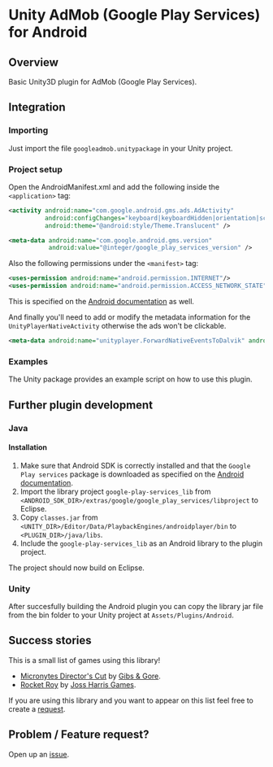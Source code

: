 # Unity AdMob (Google Play Services) for Android


## Overview

Basic Unity3D plugin for AdMob (Google Play Services).


## Integration

### Importing

Just import the file `googleadmob.unitypackage` in your Unity project.

### Project setup

Open the AndroidManifest.xml and add the following inside the `<application>` tag:
```xml
<activity android:name="com.google.android.gms.ads.AdActivity"
          android:configChanges="keyboard|keyboardHidden|orientation|screenLayout|uiMode|screenSize|smallestScreenSize"
          android:theme="@android:style/Theme.Translucent" />

<meta-data android:name="com.google.android.gms.version"
           android:value="@integer/google_play_services_version" />

```

Also the following permissions under the `<manifest>` tag:
```xml
<uses-permission android:name="android.permission.INTERNET"/>
<uses-permission android:name="android.permission.ACCESS_NETWORK_STATE"/>
```
This is specified on the [Android documentation](https://developers.google.com/admob/android/quick-start#modify_the_manifest_file) as well.

And finally you'll need to add or modify the metadata information for the `UnityPlayerNativeActivity`
otherwise the ads won't be clickable.

```xml
<meta-data android:name="unityplayer.ForwardNativeEventsToDalvik" android:value="true" />
```

### Examples

The Unity package provides an example script on how to use this plugin.


## Further plugin development

### Java

#### Installation

1. Make sure that Android SDK is correctly installed and that the `Google Play services`
package is downloaded as specified on the [Android documentation](https://developer.android.com/google/play-services/setup.html).
2. Import the library project `google-play-services_lib` from `<ANDROID_SDK_DIR>/extras/google/google_play_services/libproject`
to Eclipse.
3. Copy `classes.jar` from `<UNITY_DIR>/Editor/Data/PlaybackEngines/androidplayer/bin`
to `<PLUGIN_DIR>/java/libs`.
4. Include the `google-play-services_lib` as an Android library to the plugin project.

The project should now build on Eclipse.

### Unity

After succesfully building the Android plugin you can copy the library jar file from the
bin folder to your Unity project at `Assets/Plugins/Android`.

## Success stories

This is a small list of games using this library!
* [Micronytes Director's Cut](https://play.google.com/store/apps/details?id=com.gibsandgore.micronytesdc) by [Gibs & Gore](http://www.gibsandgore.com).
* [Rocket Roy](https://play.google.com/store/apps/details?id=com.JossHarrisGames.RocketRoy) by [Joss Harris Games](http://jossharris.wordpress.com/games/).

If you are using this library and you want to appear on this list feel free to create a [request](/issues).

## Problem / Feature request?

Open up an [issue](/issues).

